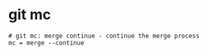 # git mc

```gitconfig
# git mc: merge continue - continue the merge process
mc = merge --continue
```
